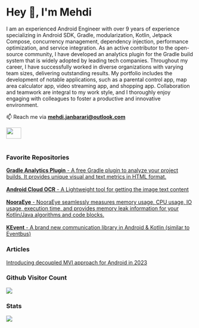 <h1 align="left">Hey 👋, I'm Mehdi</h1>
<p align="left">I am an experienced Android Engineer with over 9 years of experience specializing in Android SDK, Gradle, modularization, Kotlin, Jetpack Compose, concurrency management, dependency injection, performance optimization, and service integration.
As an active contributor to the open-source community, I have developed an analytics plugin for the Gradle build system that is widely adopted by leading tech companies.
Throughout my career, I have successfully worked in diverse organizations with varying team sizes, delivering outstanding results. My portfolio includes the development of notable applications, such as a parental control app, map area calculator app, video streaming app, and shopping app.
Collaboration and teamwork are integral to my work style, and I thoroughly enjoy engaging with colleagues to foster a productive and innovative environment.
</p>

📫 Reach me via **mehdi.janbarari@outlook.com**
<p align="left">
<a href="https://linkedin.com/in/mehdijanbarari" target="_blank"><img align="center" src="https://cdn.jsdelivr.net/npm/simple-icons@3.0.1/icons/linkedin.svg" height="30" width="40" /></a>

<br/>
<br/>
<h3 align="left">Favorite Repositories</h3>
<a href="https://github.com/janbarari/gradle-analytics-plugin" target="_blank"><strong>Gradle Analytics Plugin</strong> - A free Gradle plugin to analyze your project builds. It provides unique visual and text metrics in HTML format.</a>
<br/><br/>
<a href="https://github.com/janbarari/android-cloud-ocr" target="_blank"><strong>Android Cloud OCR</strong> - A Lightweight tool for getting the image text content</a>
<br/><br/>
<a href="https://github.com/janbarari/NooraEye" target="_blank"><strong>NooraEye</strong> - NooraEye seamlessly measures memory usage, CPU usage, IO usage, execution time, and provides memory leak information for your Kotlin/Java algorithms and code blocks.

</a>
<br/><br/>
<a href="https://github.com/janbarari/KEvent" target="_blank"><strong>KEvent</strong> - A brand new communication library in Android & Kotlin (similar to Eventbus)</a>
<br/>

<h3 aligh="left">Articles</h3>
<a href="https://medium.com/better-programming/introducing-decoupled-mvi-approach-for-android-in-2023-b93e4a16fb1b">Introducing decoupled MVI approach for Android in 2023</a>

<br/>
<p><strong><h3>Github Visitor Count</h3></strong>
<img src="https://profile-counter.glitch.me/janbarari/count.svg" />
</p>

<p><strong><h3>Stats</h3></strong>
<div class="row">
  <div class="col">
      <img src="https://github-readme-stats.vercel.app/api?username=janbarari&show_icons=true&locale=en" />
  </div>
</div>

